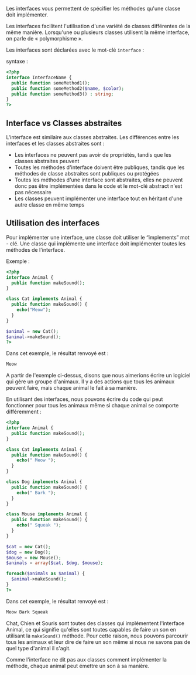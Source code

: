 Les interfaces vous permettent de spécifier les méthodes qu'une classe doit implémenter.

Les interfaces facilitent l'utilisation d'une variété de classes différentes de la même manière. Lorsqu'une ou plusieurs classes utilisent la même interface, on parle de « polymorphisme ».

Les interfaces sont déclarées avec le mot-clé ```interface``` :

syntaxe :

```php
<?php
interface InterfaceName {
  public function someMethod1();
  public function someMethod2($name, $color);
  public function someMethod3() : string;
}
?>
```

## Interface vs Classes abstraites

L'interface est similaire aux classes abstraites. Les différences entre les interfaces et les classes abstraites sont :

- Les interfaces ne peuvent pas avoir de propriétés, tandis que les classes abstraites peuvent
- Toutes les méthodes d'interface doivent être publiques, tandis que les méthodes de classe abstraites sont publiques ou protégées
- Toutes les méthodes d'une interface sont abstraites, elles ne peuvent donc pas être implémentées dans le code et le mot-clé abstract n'est pas nécessaire
- Les classes peuvent implémenter une interface tout en héritant d'une autre classe en même temps

## Utilisation des interfaces

Pour implémenter une interface, une classe doit utiliser le “implements” mot - clé.
Une classe qui implémente une interface doit implémenter toutes les méthodes de l'interface.

Exemple :

```php
<?php
interface Animal {
  public function makeSound();
}

class Cat implements Animal {
  public function makeSound() {
    echo("Meow");
  }
}

$animal = new Cat();
$animal->makeSound();
?>
```

Dans cet exemple, le résultat renvoyé est :

```php
Meow
```

A partir de l'exemple ci-dessus, disons que nous aimerions écrire un logiciel qui gère un groupe d'animaux. Il y a des actions que tous les animaux peuvent faire, mais chaque animal le fait à sa manière.

En utilisant des interfaces, nous pouvons écrire du code qui peut fonctionner pour tous les animaux même si chaque animal se comporte différemment :

```php
<?php
interface Animal {
  public function makeSound();
}

class Cat implements Animal {
  public function makeSound() {
    echo(" Meow ");
  }
}

class Dog implements Animal {
  public function makeSound() {
    echo(" Bark ");
  }
}

class Mouse implements Animal {
  public function makeSound() {
    echo(" Squeak ");
  }
}

$cat = new Cat();
$dog = new Dog();
$mouse = new Mouse();
$animals = array($cat, $dog, $mouse);

foreach($animals as $animal) {
  $animal->makeSound();
}
?>
```

Dans cet exemple, le résultat renvoyé est :

```php
Meow Bark Squeak
```

Chat, Chien et Souris sont toutes des classes qui implémentent l'interface Animal, ce qui signifie qu'elles sont toutes capables de faire un son en utilisant la ```makeSound()``` méthode. Pour cette raison, nous pouvons parcourir tous les animaux et leur dire de faire un son même si nous ne savons pas de quel type d'animal il s'agit.

Comme l'interface ne dit pas aux classes comment implémenter la méthode, chaque animal peut émettre un son à sa manière.
